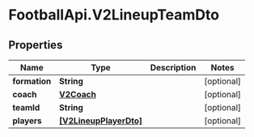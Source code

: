 # FootballApi.V2LineupTeamDto

## Properties
Name | Type | Description | Notes
------------ | ------------- | ------------- | -------------
**formation** | **String** |  | [optional] 
**coach** | [**V2Coach**](V2Coach.md) |  | [optional] 
**teamId** | **String** |  | [optional] 
**players** | [**[V2LineupPlayerDto]**](V2LineupPlayerDto.md) |  | [optional] 
